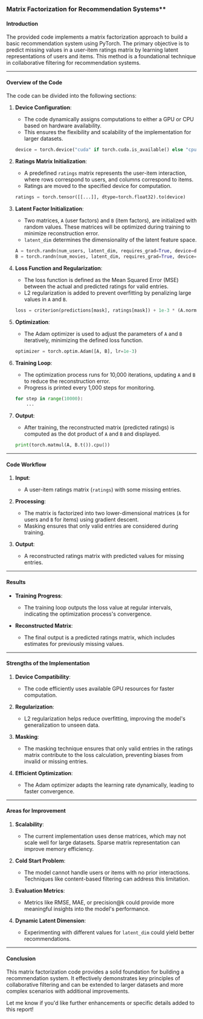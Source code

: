 
### Matrix Factorization for Recommendation Systems**

#### **Introduction**
The provided code implements a matrix factorization approach to build a basic recommendation system using PyTorch. The primary objective is to predict missing values in a user-item ratings matrix by learning latent representations of users and items. This method is a foundational technique in collaborative filtering for recommendation systems.

---

#### **Overview of the Code**

The code can be divided into the following sections:

1. **Device Configuration**:
   - The code dynamically assigns computations to either a GPU or CPU based on hardware availability.
   - This ensures the flexibility and scalability of the implementation for larger datasets.

   ```python
   device = torch.device("cuda" if torch.cuda.is_available() else "cpu")
   ```

2. **Ratings Matrix Initialization**:
   - A predefined `ratings` matrix represents the user-item interaction, where rows correspond to users, and columns correspond to items.
   - Ratings are moved to the specified device for computation.

   ```python
   ratings = torch.tensor([[...]], dtype=torch.float32).to(device)
   ```

3. **Latent Factor Initialization**:
   - Two matrices, `A` (user factors) and `B` (item factors), are initialized with random values. These matrices will be optimized during training to minimize reconstruction error.
   - `latent_dim` determines the dimensionality of the latent feature space.

   ```python
   A = torch.randn(num_users, latent_dim, requires_grad=True, device=device)
   B = torch.randn(num_movies, latent_dim, requires_grad=True, device=device)
   ```

4. **Loss Function and Regularization**:
   - The loss function is defined as the Mean Squared Error (MSE) between the actual and predicted ratings for valid entries.
   - L2 regularization is added to prevent overfitting by penalizing large values in `A` and `B`.

   ```python
   loss = criterion(predictions[mask], ratings[mask]) + 1e-3 * (A.norm(2) + B.norm(2))
   ```

5. **Optimization**:
   - The Adam optimizer is used to adjust the parameters of `A` and `B` iteratively, minimizing the defined loss function.

   ```python
   optimizer = torch.optim.Adam([A, B], lr=1e-3)
   ```

6. **Training Loop**:
   - The optimization process runs for 10,000 iterations, updating `A` and `B` to reduce the reconstruction error.
   - Progress is printed every 1,000 steps for monitoring.

   ```python
   for step in range(10000):
       ...
   ```

7. **Output**:
   - After training, the reconstructed matrix (predicted ratings) is computed as the dot product of `A` and `B` and displayed.

   ```python
   print(torch.matmul(A, B.t()).cpu())
   ```

---

#### **Code Workflow**

1. **Input**:
   - A user-item ratings matrix (`ratings`) with some missing entries.

2. **Processing**:
   - The matrix is factorized into two lower-dimensional matrices (`A` for users and `B` for items) using gradient descent.
   - Masking ensures that only valid entries are considered during training.

3. **Output**:
   - A reconstructed ratings matrix with predicted values for missing entries.

---

#### **Results**
- **Training Progress**:
  - The training loop outputs the loss value at regular intervals, indicating the optimization process's convergence.
  
- **Reconstructed Matrix**:
  - The final output is a predicted ratings matrix, which includes estimates for previously missing values.

---

#### **Strengths of the Implementation**

1. **Device Compatibility**:
   - The code efficiently uses available GPU resources for faster computation.

2. **Regularization**:
   - L2 regularization helps reduce overfitting, improving the model's generalization to unseen data.

3. **Masking**:
   - The masking technique ensures that only valid entries in the ratings matrix contribute to the loss calculation, preventing biases from invalid or missing entries.

4. **Efficient Optimization**:
   - The Adam optimizer adapts the learning rate dynamically, leading to faster convergence.

---

#### **Areas for Improvement**

1. **Scalability**:
   - The current implementation uses dense matrices, which may not scale well for large datasets. Sparse matrix representation can improve memory efficiency.

2. **Cold Start Problem**:
   - The model cannot handle users or items with no prior interactions. Techniques like content-based filtering can address this limitation.

3. **Evaluation Metrics**:
   - Metrics like RMSE, MAE, or precision@k could provide more meaningful insights into the model's performance.

4. **Dynamic Latent Dimension**:
   - Experimenting with different values for `latent_dim` could yield better recommendations.

---

#### **Conclusion**

This matrix factorization code provides a solid foundation for building a recommendation system. It effectively demonstrates key principles of collaborative filtering and can be extended to larger datasets and more complex scenarios with additional improvements.

Let me know if you'd like further enhancements or specific details added to this report!
